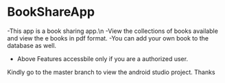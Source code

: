 # BookShareApp

-This app is a book sharing app.\n
-View the collections of books available and view the e books in pdf format.
-You can add your own book to the database as well.
- Above Features accessbile only if you are a authorized user.

Kindly go to the master branch to view the android studio project.
Thanks
